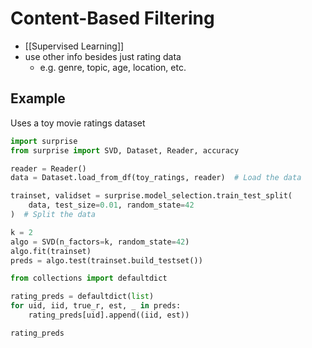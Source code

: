 # Content-Based Filtering
- [[Supervised Learning]]
- use other info besides just rating data
	- e.g. genre, topic, age, location, etc.
## Example
Uses a toy movie ratings dataset
```python
import surprise
from surprise import SVD, Dataset, Reader, accuracy

reader = Reader()
data = Dataset.load_from_df(toy_ratings, reader)  # Load the data

trainset, validset = surprise.model_selection.train_test_split(
    data, test_size=0.01, random_state=42
)  # Split the data

k = 2
algo = SVD(n_factors=k, random_state=42)
algo.fit(trainset)
preds = algo.test(trainset.build_testset())

from collections import defaultdict

rating_preds = defaultdict(list)
for uid, iid, true_r, est, _ in preds:
    rating_preds[uid].append((iid, est))

rating_preds
```